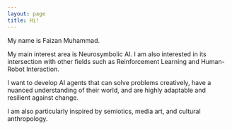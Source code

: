 ```yaml
---
layout: page
title: Hi!
---
```


<div class="hero inner">
    <p class="hero-text">
    My name is Faizan Muhammad.
	</p>
	<p></p>
    <p class="hero-text">
    My main interest area is Neurosymbolic AI. I am also interested in its intersection with other fields such as Reinforcement Learning and Human-Robot Interaction.
    </p>
    <p></p>
    <p class="hero-text">
    I want to develop AI agents that can solve problems creatively, have a nuanced understanding of their world, and are highly adaptable and resilient against change.
	</p>
    <p></p>
    <p class="hero-text">
    I am also particularly inspired by semiotics, media art, and cultural anthropology.
    </p>

</div>  
